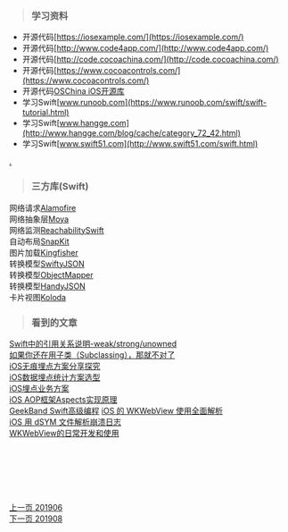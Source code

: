 > ### 学习资料

* 开源代码[https://iosexample.com/](https://iosexample.com/)
* 开源代码[http://www.code4app.com/](http://www.code4app.com/)
* 开源代码[http://code.cocoachina.com/](http://code.cocoachina.com/)
* 开源代码[https://www.cocoacontrols.com/](https://www.cocoacontrols.com/)
* 开源代码[OSChina iOS开源库](https://www.oschina.net/project/tag/364/ios-code)
* 学习Swift[www.runoob.com](https://www.runoob.com/swift/swift-tutorial.html) 
* 学习Swift[www.hangge.com](http://www.hangge.com/blog/cache/category_72_42.html)
* 学习Swift[www.swift51.com](http://www.swift51.com/swift.html)

[.](http://www.codingke.com/code/code_ios)

> ### 三方库(Swift)

网络请求[Alamofire](https://github.com/Alamofire/Alamofire)     
网络抽象层[Moya](https://github.com/Moya/Moya)     
网络监测[ReachabilitySwift](https://github.com/ashleymills/Reachability.swift)     
自动布局[SnapKit](https://github.com/SnapKit/SnapKit)     
图片加载[Kingfisher](https://github.com/onevcat/Kingfisher)     
转换模型[SwiftyJSON](https://github.com/SwiftyJSON/SwiftyJSON)    
转换模型[ObjectMapper](https://github.com/tristanhimmelman/ObjectMapper)    
转换模型[HandyJSON](https://github.com/alibaba/HandyJSON)    
卡片视图[Koloda](https://github.com/Yalantis/Koloda)
   
> ### 看到的文章

[Swift中的引用关系说明-weak/strong/unowned](https://www.jianshu.com/p/d61a0a2220f0)   
[如果你还在用子类（Subclassing），那就不对了](https://www.jianshu.com/p/80bd6633ec7c)    
[iOS无痕埋点方案分享探究](https://www.jianshu.com/p/b8a67c4acfb3)   
[iOS数据埋点统计方案选型](https://www.jianshu.com/p/c27e575f9c0d)   
[iOS埋点业务方案](https://www.jianshu.com/p/5ef8b6473677)     
[iOS AOP框架Aspects实现原理](https://www.jianshu.com/p/0d43db446c5b)     
[GeekBand Swift高级编程](https://www.jianshu.com/p/a96b3cc05693)
[iOS 的 WKWebView 使用全面解析](https://www.jianshu.com/p/7fe022b072b4)     
[iOS 用 dSYM 文件解析崩溃日志](https://www.jianshu.com/p/8e669bc2c66b)     
[WKWebView的日常开发和使用](https://www.jianshu.com/p/81ccb9091c8e)

<br>
<br>
<br>
<br>
<br>       
       

[上一页 201906](https://github.com/starainDou/DDYDayly/blob/master/2019/201906.md)     
[下一页 201908](https://github.com/starainDou/DDYDayly/blob/master/2019/201908.md)